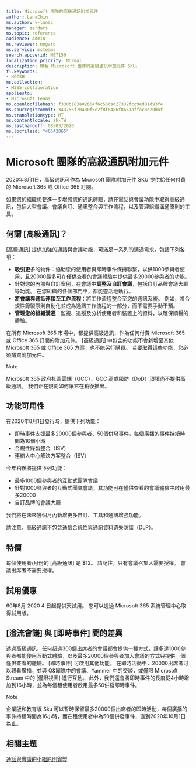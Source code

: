 ```yaml
---
title: Microsoft 團隊的高級通訊附加元件
author: LanaChin
ms.author: v-lanac
manager: serdars
ms.topic: reference
audience: Admin
ms.reviewer: nogaro
ms.service: msteams
search.appverid: MET150
localization_priority: Normal
description: 瞭解 Microsoft 團隊的高級通訊附加元件 SKU。
f1.keywords:
- NOCSH
ms.collection:
- M365-collaboration
appliesto:
- Microsoft Teams
ms.openlocfilehash: f330b183a02654f6c56cad27332fcc9ed81d93f4
ms.sourcegitcommit: 343756f70480f5e2f8f6486f8651affac8d2004f
ms.translationtype: MT
ms.contentlocale: zh-TW
ms.lasthandoff: 08/03/2020
ms.locfileid: "46542865"
---
```

# <a name="advanced-communications-add-on-for-microsoft-teams"></a>Microsoft 團隊的高級通訊附加元件

2020年8月1日，高級通訊可作為 Microsoft 團隊附加元件 SKU 提供給任何付費的 Microsoft 365 或 Office 365 訂閱。

如果您的組織想要進一步增強您的通訊體驗，請在電話與會議功能中取得高級通訊，包括大型會議、會議自訂、通訊整合與工作流程，以及管理組織溝通原則的工具。

## <a name="what-is-advanced-communications"></a>何謂 [高級通訊]？

[高級通訊] 提供加強的通話與會議功能，可滿足一系列的溝通需求，包括下列各項：

- **吸引更**多的物件：協助您的使用者與即時事件保持聯繫，以供1000參與者使用，且20000最多可在僅供查看的會議體驗中提供最多20000參與者的功能。
- 針對您的內部與自訂案例，在會議中**調整及自訂會議**，包括自訂品牌會議大廳等功能。 在您組織的各個部門中，都能靈活地執行。 
- **將會議與通話連接至工作流程**：將工作流程整合至您的通訊系統。 例如，將合規性錄製原則自動化並成為通訊工作流程的一部分，而不需要手動干預。  
- **管理您的組織溝通**：監視、追蹤及分析使用者和裝置上的資料，以確保順暢的體驗。

在所有 Microsoft 365 市場中，都提供高級通訊，作為任何付費 Microsoft 365 或 Office 365 訂閱的附加元件。 [高級通訊] 中包含的功能不會新增至其他 Microsoft 365 或 Office 365 方案，也不能另行購買。 若要取得這些功能，您必須購買附加元件。

> [!NOTE]
> Microsoft 365 政府社區雲端（GCC）、GCC 高或國防（DoD）環境尚不提供高級通訊。 我們正在規劃如何讓它在稍後推出。

## <a name="feature-availability"></a>功能可用性

在2020年8月1日發行時，提供下列功能：

- 即時事件支援最多20000個參與者、50個併發事件，每個廣播的事件持續時間為16個小時
- 合規性錄製整合（ISV）
- 連絡人中心解決方案整合（ISV）

今年稍後將提供下列功能：

- 最多1000個參與者的互動式團隊會議
- 針對1000參與者的互動式團隊會議，其功能可在僅供查看的會議體驗中啟用最多20000
- 自訂品牌的會議大廳

我們將在未來幾個月內新增更多自訂、工具和通訊增強功能。 

請注意，高級通訊不包含通信合規性與通訊資料遺失防護（DLP）。

## <a name="pricing"></a>特價

每個使用者/月份的 [高級通訊] 是 $12。 請記住，只有會議召集人需要授權。 會議出席者不需要授權。

## <a name="trial-offer"></a>試用優惠

60年8月 2020 4 日起提供天試用。 您可以透過 Microsoft 365 系統管理中心取得試用版。

## <a name="difference-between-overflow-meetings-and-live-events"></a>[溢流會議] 與 [即時事件] 間的差異

透過高級通訊，任何超過300個出席者的會議都會提供一種方式，讓多達1000參與者都能使用互動式體驗，以及最多20000個參與者加入會議的方式只提供一個僅供查看的體驗。 [即時事件] 可啟用其他功能。 在即時活動中，20000出席者可以觀看廣播，並與 Q&團隊中的會議、Yammer 中的交談，或僅限 Microsoft Stream 中的 [僅限視圖] 進行互動。 此外，我們還會將即時事件的長度從4小時增加到16小時，並為每個租使用者啟用最多50併發即時事件。  

> [!NOTE]
> 企業版和教育版 Sku 可以暫時保留最多20000個出席者的即時活動，每個廣播的事件持續時間為16小時，而在租使用者中為50個併發事件，直到2020年10月1日為止。

## <a name="related-topics"></a>相關主題

[通話與會議的小組原則錄製](https://docs.microsoft.com/MicrosoftTeams/teams-recording-policy)
